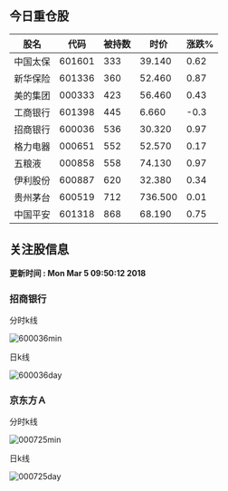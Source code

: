
## 今日重仓股 

|股名|代码|被持数|时价|涨跌%|
|---|---|---|---|---|
|中国太保|601601|333|39.140|0.62|
|新华保险|601336|360|52.460|0.87|
|美的集团|000333|423|56.460|0.43|
|工商银行|601398|445|6.660|-0.3|
|招商银行|600036|536|30.320|0.97|
|格力电器|000651|552|52.570|0.17|
|五粮液|000858|558|74.130|0.97|
|伊利股份|600887|620|32.380|0.34|
|贵州茅台|600519|712|736.500|0.01|
|中国平安|601318|868|68.190|0.75|

## 关注股信息
**更新时间 : Mon Mar  5 09:50:12 2018**
### 招商银行 
分时k线

![600036min](http://image.sinajs.cn/newchart/min/n/sh600036.gif)

日k线

![600036day](http://image.sinajs.cn/newchart/daily/n/sh600036.gif)

### 京东方Ａ 
分时k线

![000725min](http://image.sinajs.cn/newchart/min/n/sz000725.gif)

日k线

![000725day](http://image.sinajs.cn/newchart/daily/n/sz000725.gif)
